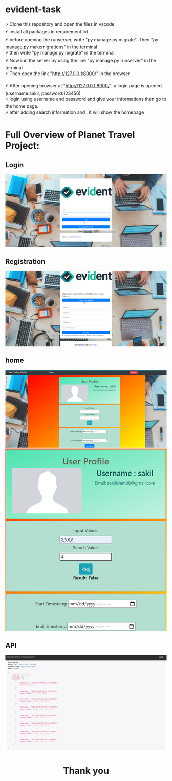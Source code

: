 # evident-task

⚡ Clone this repository and open the files in vscode <br/>
⚡ install all packages in requirement.txt <br/>
⚡ before opening the runserver, write "py manage.py migrate". Then "py manage.py makemigrations" in the terminal <br/>
⚡ then write "py manage.py migrate" in the terminal <br/>
⚡ Now run the server by using the line "py manage.py runserver" in the terminal <br/>
⚡ Then open the link "http://127.0.0.1:8000/" in the browser <br/>


⚡ After opening browser at "http://127.0.0.1:8000/", a login page is opened.(username:sakil, password:123456) <br/>
⚡ login using username and password and give your informations then go to the home page. <br/>
⚡ after adding search information and , it will show the homepage <br/>

# Full Overview of Planet Travel Project:
## Login
![Login](https://github.com/sakil-islam/evident-task/blob/main/djangoAuthProject/screenshort-evident-task/01.PNG)

## Registration
![Registration](https://github.com/sakil-islam/evident-task/blob/main/djangoAuthProject/screenshort-evident-task/05.PNG)

## home 
![Login](https://github.com/sakil-islam/evident-task/blob/main/djangoAuthProject/screenshort-evident-task/02.PNG)
![Login](https://github.com/sakil-islam/evident-task/blob/main/djangoAuthProject/screenshort-evident-task/03.PNG)

## API 
![Login](https://github.com/sakil-islam/evident-task/blob/main/djangoAuthProject/screenshort-evident-task/04.PNG)

<center><h1>Thank you</h1></center>

